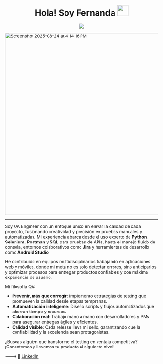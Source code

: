 <h1 align="center">Hola! Soy Fernanda  <img src="https://media.giphy.com/media/hvRJCLFzcasrR4ia7z/giphy.gif" width="35"></h1>
<p align="center">
  <a href="https://github.com/DenverCoder1/readme-typing-svg"><img src="https://readme-typing-svg.herokuapp.com?font=Time+New+Roman&color=%23C8BE25&size=25&center=true&vCenter=true&width=600&height=100&lines=QA+Engineer;SQL;Competitive+Programmer;Expert+on+Automation;Manual+testing;Python;Always+learning+new+things"></a>
</p>
<img width="1172" height="600" alt="Screenshot 2025-08-24 at 4 14 16 PM" src="https://github.com/user-attachments/assets/9350a8e8-abee-4bae-afab-fbe652adfa91" />


---

Soy QA Engineer con un enfoque único en elevar la calidad de cada proyecto, fusionando creatividad y precisión en pruebas manuales y automatizadas. Mi experiencia abarca desde el uso experto de **Python**, **Selenium**, **Postman** y **SQL** para pruebas de APIs, hasta el manejo fluido de consola, entornos colaborativos como **Jira** y herramientas de desarrollo como **Android Studio**.

He contribuido en equipos multidisciplinarios trabajando en aplicaciones web y móviles, donde mi meta no es solo detectar errores, sino anticiparlos y optimizar procesos para entregar productos confiables y con máxima experiencia de usuario. 

Mi filosofía QA: 

- **Prevenir, más que corregir**: Implemento estrategias de testing que promueven la calidad desde etapas tempranas.
- **Automatización inteligente**: Diseño scripts y flujos automatizados que ahorran tiempo y recursos.
- **Colaboración real**: Trabajo mano a mano con desarrolladores y PMs para asegurar entregas ágiles y eficientes.
- **Calidad visible**: Cada release lleva mi sello, garantizando que la confiabilidad y la excelencia sean protagonistas.

¿Buscas alguien que transforme el testing en ventaja competitiva?  
¡Conectemos y llevemos tu producto al siguiente nivel!

--->
🔗 [LinkedIn](https://www.linkedin.com/in/fernanda-forero/)
